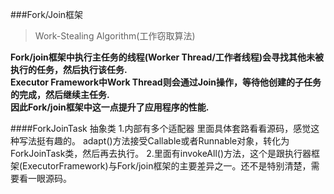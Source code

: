 ###Fork/Join框架

>Work-Stealing Algorithm(工作窃取算法)

**Fork/join框架中执行主任务的线程(Worker Thread/工作者线程)会寻找其他未被执行的任务，然后执行该任务.**   
**Executor Framework中Work Thread则会通过Join操作，等待他创建的子任务的完成，然后继续主任务.**   
**因此Fork/join框架中这一点提升了应用程序的性能.**  
 
####ForkJoinTask 抽象类
    1.内部有多个适配器 里面具体套路看看源码，感觉这种写法挺有趣的。 adapt()方法接受Callable或者Runnable对象，转化为ForkJoinTask类，然后再去执行。
    2.里面有invokeAll()方法，这个是跟执行器框架(ExecutorFramework)与Fork/join框架的主要差异之一。还不是特别清楚，需要看一眼源码。

